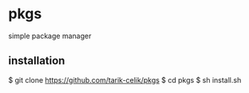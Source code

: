 # pkgs
simple package manager

## installation
$ git clone https://github.com/tarik-celik/pkgs
$ cd pkgs
$ sh install.sh
